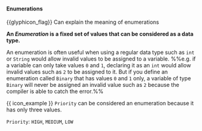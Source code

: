 <div id="title">

#### Enumerations

</div>

<span id="prereqs"></span>

<span id="outcomes">{{glyphicon_flag}} Can explain the meaning of enumerations</span>

<div id="body">

**An _Enumeration_ is a fixed set of values that can be considered as a data type.** 

An enumeration is often useful when using a regular data type such as `int` or `String` would allow invalid values to be assigned to a variable. %%e.g. if a variable can only take values `0` and `1`, declaring it as an `int` would allow invalid values such as `2` to be assigned to it. But if you define an enumeration called `Binary` that has values `0` and `1` only, a variable of type `Binary` will never be assigned an invalid value such as `2` because the compiler is able to catch the error.%%

<tip-box>

{{ icon_example }} `Priority` can be considered an enumeration because it has only three values.

`Priority`: `HIGH`, `MEDIUM`, `LOW`

</tip-box>

</div>

<div id="extras">
  <include src="exercises.md"/>
</div>